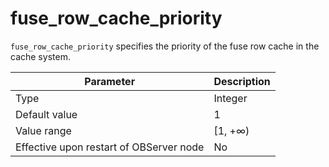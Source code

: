 # fuse_row_cache_priority

`fuse_row_cache_priority` specifies the priority of the fuse row cache in the cache system.


| **Parameter** | **Description** |
|------------------|----------|
| Type | Integer |
| Default value | 1 |
| Value range | \[1, +∞) |
| Effective upon restart of OBServer node | No |